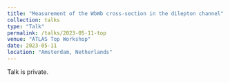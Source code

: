 ```yaml
---
title: "Measurement of the WbWb cross-section in the dilepton channel"
collection: talks
type: "Talk"
permalink: /talks/2023-05-11-top
venue: "ATLAS Top Workshop"
date: 2023-05-11
location: "Amsterdam, Netherlands"
---
```


Talk is private.
